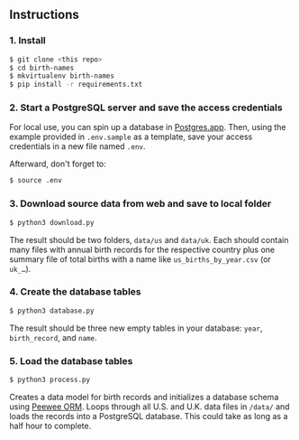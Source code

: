 ## Instructions

### 1. Install

```bash
$ git clone <this repo>
$ cd birth-names
$ mkvirtualenv birth-names
$ pip install -r requirements.txt
```

### 2. Start a PostgreSQL server and save the access credentials

For local use, you can spin up a database in [Postgres.app](https://postgresapp.com/). Then, using the example provided in `.env.sample` as a template, save your access credentials in a new file named `.env`.

Afterward, don't forget to:

```bash
$ source .env
```

### 3. Download source data from web and save to local folder

```bash
$ python3 download.py
```

The result should be two folders, `data/us` and `data/uk`. Each should contain many files with annual birth records for the respective country plus one summary file of total births with a name like `us_births_by_year.csv` (or `uk_…`).

### 4. Create the database tables

```bash
$ python3 database.py
```

The result should be three new empty tables in your database: `year`, `birth_record`, and `name`.


### 5. Load the database tables

```bash
$ python3 process.py
```

Creates a data model for birth records and initializes a database schema using [Peewee ORM](http://docs.peewee-orm.com/en/latest/). Loops through all U.S. and U.K. data files in `/data/` and loads the records into a PostgreSQL database. This could take as long as a half hour to complete.
